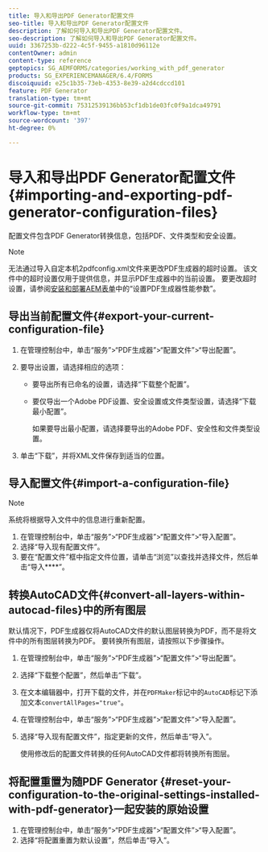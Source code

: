 ```yaml
---
title: 导入和导出PDF Generator配置文件
seo-title: 导入和导出PDF Generator配置文件
description: 了解如何导入和导出PDF Generator配置文件。
seo-description: 了解如何导入和导出PDF Generator配置文件。
uuid: 3367253b-d222-4c5f-9455-a1810d96112e
contentOwner: admin
content-type: reference
geptopics: SG_AEMFORMS/categories/working_with_pdf_generator
products: SG_EXPERIENCEMANAGER/6.4/FORMS
discoiquuid: e25c1b35-73eb-4353-8e39-a2d4cdccd101
feature: PDF Generator
translation-type: tm+mt
source-git-commit: 75312539136bb53cf1db1de03fc0f9a1dca49791
workflow-type: tm+mt
source-wordcount: '397'
ht-degree: 0%

---
```



# 导入和导出PDF Generator配置文件{#importing-and-exporting-pdf-generator-configuration-files}

配置文件包含PDF Generator转换信息，包括PDF、文件类型和安全设置。

>[!NOTE]
>
>无法通过导入自定本机2pdfconfig.xml文件来更改PDF生成器的超时设置。 该文件中的超时设置仅用于提供信息，并显示PDF生成器中的当前设置。 要更改超时设置，请参阅[安装和部署AEM表单](https://www.adobe.com/go/learn_aemforms_installJBoss_63)中的“设置PDF生成器性能参数”。

## 导出当前配置文件{#export-your-current-configuration-file}

1. 在管理控制台中，单击“服务”>“PDF生成器”>“配置文件”>“导出配置”。
1. 要导出设置，请选择相应的选项：

   * 要导出所有已命名的设置，请选择“下载整个配置”。
   * 要仅导出一个Adobe PDF设置、安全设置或文件类型设置，请选择“下载最小配置”。

      如果要导出最小配置，请选择要导出的Adobe PDF、安全性和文件类型设置。

1. 单击“下载”，并将XML文件保存到适当的位置。

## 导入配置文件{#import-a-configuration-file}

>[!NOTE]
>
>系统将根据导入文件中的信息进行重新配置。

1. 在管理控制台中，单击“服务”>“PDF生成器”>“配置文件”>“导入配置”。
1. 选择“导入现有配置文件”。
1. 要在“配置文件”框中指定文件位置，请单击“浏览”以查找并选择文件，然后单击“导入&#x200B;****”。

## 转换AutoCAD文件{#convert-all-layers-within-autocad-files}中的所有图层

默认情况下，PDF生成器仅将AutoCAD文件的默认图层转换为PDF，而不是将文件中的所有图层转换为PDF。 要转换所有图层，请按照以下步骤操作。

1. 在管理控制台中，单击“服务”>“PDF生成器”>“配置文件”>“导出配置”。
1. 选择“下载整个配置”，然后单击“下载”。
1. 在文本编辑器中，打开下载的文件，并在`PDFMaker`标记中的`AutoCAD`标记下添加文本`convertAllPages="true"`。
1. 在管理控制台中，单击“服务”>“PDF生成器”>“配置文件”>“导入配置”。
1. 选择“导入现有配置文件”，指定更新的文件，然后单击“导入”。

   使用修改后的配置文件转换的任何AutoCAD文件都将转换所有图层。

## 将配置重置为随PDF Generator {#reset-your-configuration-to-the-original-settings-installed-with-pdf-generator}一起安装的原始设置

1. 在管理控制台中，单击“服务”>“PDF生成器”>“配置文件”>“导入配置”。
1. 选择“将配置重置为默认设置”，然后单击“导入”。


